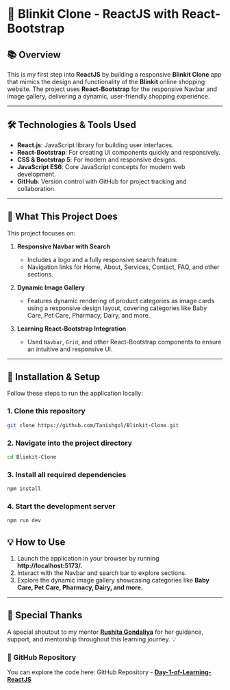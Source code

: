 # 🚀 Blinkit Clone - ReactJS with React-Bootstrap

## 📚 Overview
This is my first step into **ReactJS** by building a responsive **Blinkit Clone** app that mimics the design and functionality of the **Blinkit** online shopping website. The project uses **React-Bootstrap** for the responsive Navbar and image gallery, delivering a dynamic, user-friendly shopping experience.

---

## 🛠️ Technologies & Tools Used
- **React.js**: JavaScript library for building user interfaces.
- **React-Bootstrap**: For creating UI components quickly and responsively.
- **CSS & Bootstrap 5**: For modern and responsive designs.
- **JavaScript ES6**: Core JavaScript concepts for modern web development.
- **GitHub**: Version control with GitHub for project tracking and collaboration.

---

## 📜 What This Project Does

This project focuses on:

1. **Responsive Navbar with Search**
   - Includes a logo and a fully responsive search feature.
   - Navigation links for Home, About, Services, Contact, FAQ, and other sections.

2. **Dynamic Image Gallery**
   - Features dynamic rendering of product categories as image cards using a responsive design layout, covering categories like Baby Care, Pet Care, Pharmacy, Dairy, and more.

3. **Learning React-Bootstrap Integration**
   - Used `Navbar`, `Grid`, and other React-Bootstrap components to ensure an intuitive and responsive UI.

---

## 🔧 Installation & Setup

Follow these steps to run the application locally:

### 1. Clone this repository
```bash
git clone https://github.com/Tanishgol/Blinkit-Clone.git
```

### 2. Navigate into the project directory
```bash
cd Blinkit-Clone
```

### 3. Install all required dependencies
```bash
npm install
```

### 4. Start the development server
```bash
npm run dev
```

## 💡 How to Use
1. Launch the application in your browser by running **http://localhost:5173/.**
2. Interact with the Navbar and search bar to explore sections.
3. Explore the dynamic image gallery showcasing categories like **Baby Care, Pet Care, Pharmacy, Dairy, and more.**

---

## 🙏 Special Thanks
A special shoutout to my mentor **[Rushita Gondaliya](https://www.linkedin.com/in/rushita-gondaliya-588a0b258/)** for her guidance, support, and mentorship throughout this learning journey. 💡

### 🔗 GitHub Repository

You can explore the code here:
GitHub Repository - **[Day-1-of-Learning-ReactJS](https://github.com/Tanishgol/Day-1-of-Learning-ReactJS)**
